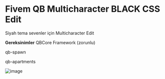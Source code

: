 # Fivem QB Multicharacter BLACK CSS Edit
Siyah tema sevenler için Multicharacter Edit

**Gereksinimler**
QBCore Framework (zorunlu)

qb-spawn

qb-apartments

![image](https://cdn.discordapp.com/attachments/853656544359743499/1282920000935690262/SDASAD.PNG?ex=66fccb5b&is=66fb79db&hm=f4d54db5e4fc16d9c924b2a66bc07db686006069a27a9ee91d39cb0fd3849e61&)
